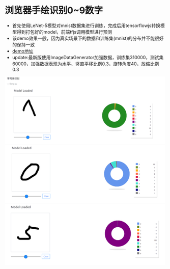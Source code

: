 # 浏览器手绘识别0~9数字
* 首先使用LeNet-5模型对mnist数据集进行训练，完成后用tensorflowjs转换模型得到打包好的model，前端tfjs调用模型进行预测
* 该demo效果一般，因为真实场景下的数据和训练集(mnist)的分布并不能很好的保持一致
* [demo地址](https://mxzf0213.github.io/numIdentify/)
* update:最新版使用ImageDataGenerator加强数据，训练集310000，测试集60000，加强数据表现为水平、竖直平移比例0.3，旋转角度40，放缩比例0.3

![img1](./test1.png)
![img2](./test2.png)
![img3](./test3.png)
